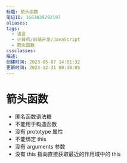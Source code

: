 ```yaml
---
标题: 箭头函数
笔记ID: 1683439292197
aliases: 
tags:
  - 语言
  - 计算机/前端开发/JavaScript
  - 箭头函数
cssclasses: 
描述: 
创建时间: 2023-05-07 14:01:32
更新时间: 2023-12-31 00:38:05
---
```


# 箭头函数

- 匿名函数语法糖
- 不能用于构造函数
- 没有 prototype 属性
- 不能绑定 this
- 没有 arguments 参数
- 没有 this 指向直接获取最近的作用域中的 this
